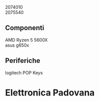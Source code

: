 2074010    
2075540

## Componenti  
AMD Ryzen 5 5600X  
asus g650x  
  
## Periferiche  
logitech POP Keys  
   
   
# Elettronica Padovana